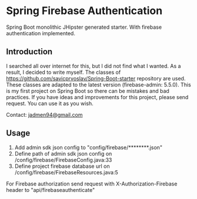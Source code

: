 # Spring Firebase Authentication
Spring Boot monolithic JHipster generated starter. With firebase authentication implemented. 

## Introduction
I searched all over internet for this, but I did not find what I wanted. As a result, I decided to write myself. The classes of https://github.com/savicprvoslav/Spring-Boot-starter repository are used. These classes are adapted to the latest version (firebase-admin: 5.5.0). This is my first project on Spring Boot so there can be mistakes and bad practices. If you have ideas and improvements for this project, please send request. You can use it as you wish. 

Contact: jadmen94@gmail.com

## Usage
1. Add admin sdk json config to "config/firebase/********.json"
2. Define path of admin sdk json config on /config/firebase/FirebaseConfig.java:33
3. Define project firebase database url on /config/firebase/FirebaseResources.java:5

For Firebase authorization send request with X-Authorization-Firebase header to "api/firebaseauthenticate"




